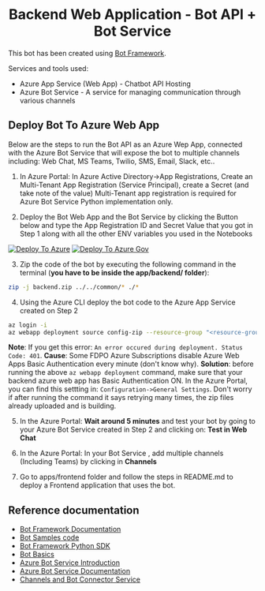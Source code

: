 <h1 align="center">
Backend Web Application - Bot API + Bot Service
</h1>

This bot has been created using [Bot Framework](https://dev.botframework.com).

Services and tools used:

- Azure App Service (Web App) - Chatbot API Hosting
- Azure Bot Service - A service for managing communication through various channels

## Deploy Bot To Azure Web App

Below are the steps to run the Bot API as an Azure Wep App, connected with the Azure Bot Service that will expose the bot to multiple channels including: Web Chat, MS Teams, Twilio, SMS, Email, Slack, etc..

1. In Azure Portal: In Azure Active Directory->App Registrations, Create an Multi-Tenant App Registration (Service Principal), create a Secret (and take note of the value)  Multi-Tenant app registration is required for Azure Bot Service Python implementation only.

2. Deploy the Bot Web App and the Bot Service by clicking the Button below and type the App Registration ID and Secret Value that you got in Step 1 along with all the other ENV variables you used in the Notebooks

[![Deploy To Azure](https://aka.ms/deploytoazurebutton)](https://portal.azure.com/#create/Microsoft.Template/uri/https%3A%2F%2Fraw.githubusercontent.com%2Fpablomarin%2FGPT-Azure-Search-Engine%2Fmain%2Fapps%2Fbackend%2Fazuredeploy-backend.json)
[![Deploy To Azure Gov](https://aka.ms/deploytoazuregovbutton)](https://portal.azure.us/#create/Microsoft.Template/uri/https%3A%2F%2Fraw.githubusercontent.com%2FFederalCSUMission%2FAzure-OpenAI-Accelerator-Federal%2Fdavyu_updateAppAzureGov%2Fapps%2Fbackend%2Fazuredeploy-backend.json)

3. Zip the code of the bot by executing the following command in the terminal (**you have to be inside the app/backend/ folder**):
```bash
zip -j backend.zip ../../common/* ./*
```
4. Using the Azure CLI deploy the bot code to the Azure App Service created on Step 2
```bash
az login -i
az webapp deployment source config-zip --resource-group "<resource-group-name>" --name "<name-of-backend-app-service>" --src "backend.zip"
```
**Note**: If you get this error: `An error occured during deployment. Status Code: 401`. **Cause**: Some FDPO Azure Subscriptions disable Azure Web Apps Basic Authentication every minute (don't know why). **Solution**:  before running the above `az webapp deployment` command, make sure that your backend azure web app has Basic Authentication ON. In the Azure Portal, you can find this settting in: `Configuration->General Settings`.
Don't worry if after running the command it says retrying many times, the zip files already uploaded and is building.

5. In the Azure Portal: **Wait around 5 minutes** and test your bot by going to your Azure Bot Service created in Step 2 and clicking on: **Test in Web Chat**

6. In the Azure Portal: In your Bot Service , add multiple channels (Including Teams) by clicking in **Channels**

7. Go to apps/frontend folder and follow the steps in README.md to deploy a Frontend application that uses the bot.

## Reference documentation

- [Bot Framework Documentation](https://docs.botframework.com)
- [Bot Samples code](https://github.com/microsoft/BotBuilder-Samples)
- [Bot Framework Python SDK](https://github.com/microsoft/botbuilder-python/tree/main)
- [Bot Basics](https://docs.microsoft.com/azure/bot-service/bot-builder-basics?view=azure-bot-service-4.0)
- [Azure Bot Service Introduction](https://docs.microsoft.com/azure/bot-service/bot-service-overview-introduction?view=azure-bot-service-4.0)
- [Azure Bot Service Documentation](https://docs.microsoft.com/azure/bot-service/?view=azure-bot-service-4.0)
- [Channels and Bot Connector Service](https://docs.microsoft.com/azure/bot-service/bot-concepts?view=azure-bot-service-4.0)

